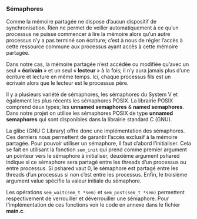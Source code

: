 ### Sémaphores 
 
Comme la mémoire partagée ne dispose d’aucun dispositif de synchronisation. Rien ne permet de veiller automatiquement 
à ce qu’un processus ne puisse commencer à lire la mémoire alors qu’un autre processus n’y a pas terminé son écriture; 
c’est à nous de régler l’accès à cette ressource commune aux processus ayant accès à cette mémoire partagée.

Dans notre cas, la mémoire partagée n’est accédée ou modifiée qu’avec un seul « **écrivain** » et un seul « **lecteur** » 
à la fois; il n’y aura jamais plus d’une écriture et lecture en même temps. Ici, chaque processus fils est un écrivain 
alors que le lecteur est le processus père.

Il y a plusieurs variété de sémaphores, les sémaphores du System V et également les plus récents les sémaphores POSIX. 
La librairie POSIX comprend deux types; les **unnamed semaphores** & **named semaphores**. Dans notre projet on utilise 
les sémaphores POSIX de type **unnamed semaphores** qui sont disponibles dans la librairie standard C (GNU). 

La glibc (GNU C Library) offre donc une implémentation des sémaphores. Ces derniers nous permettent de garantir l’accès 
exclusif à la mémoire partagée. Pour pouvoir utiliser un sémaphore, il faut d’abord l’initialiser. Cela se fait en 
utilisant la fonction `sem_init` qui prend comme premier argument un pointeur vers le sémaphore à initialiser, deuxième 
argument pshared indique si ce sémaphore sera partagé entre les threads d’un processus ou entre processus. 
Si pshared vaut 0, le sémaphore est partagé entre les threads d’un processus si non c’est entre les processus. 
Enfin, le troisième argument value spécifie la valeur initiale du sémaphore.

Les opérations `sem_wait(sem_t *sem)` et `sem_post(sem_t *sem)` permettent respectivement de 
verrouiller et déverrouiller une sémaphore. Pour l'implémentation de ces fonctions voir le code en annexe dans 
le fichier **main.c**.  
 
